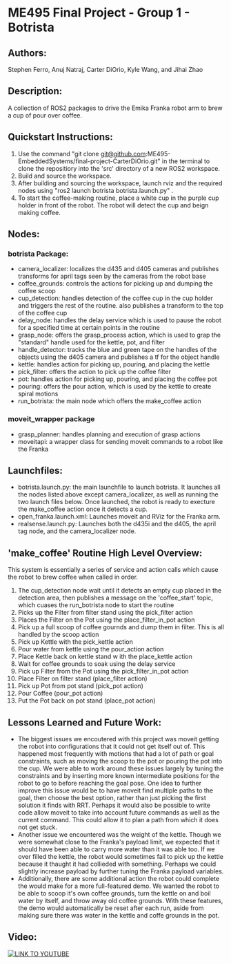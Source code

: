 # ME495 Final Project - Group 1 - Botrista

## Authors: 
Stephen Ferro, Anuj Natraj, Carter DiOrio, Kyle Wang, and Jihai Zhao

## Description: 
A collection of ROS2 packages to drive the Emika Franka robot arm to brew a cup of pour over coffee. 

## Quickstart Instructions:
1. Use the command "git clone git@github.com:ME495-EmbeddedSystems/final-project-CarterDiOrio.git" in the terminal to clone the repositiory into the 'src' directory of a new ROS2 workspace.
2. Build and source the workspace.
3. After building and sourcing the workspace, launch rviz and the required nodes using "ros2 launch botrista botrista.launch.py" .
4. To start the coffee-making routine, place a white cup in the purple cup holder in front of the robot. The robot will detect the cup and beign making coffee.

## Nodes:
### botrista Package:
- camera_localizer: localizes the d435 and d405 cameras and publishes transforms for april tags seen by the cameras from the robot base
- coffee_grounds: controls the actions for picking up and dumping the coffee scoop
- cup_detection: handles detection of the coffee cup in the cup holder and triggers the rest of the routine. also publishes a transform to the top of the coffee cup
- delay_node: handles the delay service which is used to pause the robot for a specified time at certain points in the routine
- grasp_node: offers the grasp_process action, which is used to grap the "standard" handle used for the kettle, pot, and filter
- handle_detector: tracks the blue and green tape on the handles of the objects using the d405 camera and publishes a tf for the object handle
- kettle: handles action for picking up, pouring, and placing the kettle
- pick_filter: offers the action to pick up the coffee filter
- pot: handles action for picking up, pouring, and placing the coffee pot
- pouring: offers the pour action, which is used by the kettle to create spiral motions
- run_botrista: the main node which offers the make_coffee action
### moveit_wrapper package
- grasp_planner: handles planning and execution of grasp actions
- moveitapi: a wrapper class for sending moveit commands to a robot like the Franka

## Launchfiles:
- botrista.launch.py: the main launchfile to launch botrista. It launches all the nodes listed above except camera_localizer, as well as running the two launch files below. Once launched, the robot is ready to execture the make_coffee action once it detects a cup.
- open_franka.launch.xml: Launches moveit and RViz for the Franka arm.
- realsense.launch.py: Launches both the d435i and the d405, the april tag node, and the camera_localizer node.

## 'make_coffee' Routine High Level Overview:
This system is essentially a series of service and action calls which cause the robot to brew coffee when called in order.
1. The cup_detection node wait until it detects an empty cup placed in the detection area, then publishes a message on the 'coffee_start' topic, which cuases the run_botrista node to start the routine
2. Picks up the Filter from filter stand using the pick_filter action
3. Places the Filter on the Pot using the place_filter_in_pot action
4. Pick up a full scoop of coffee gournds and dump them in filter. This is all handled by the scoop action
5. Pick up Kettle with the pick_kettle action
6. Pour water from kettle using the pour_action action
7. Place Kettle back on kettle stand w ith the place_kettle action
8. Wait for coffee grounds to soak using the delay service
9. Pick up Filter from the Pot using the pick_filter_in_pot action
10. Place Filter on filter stand (place_filter action)
11. Pick up Pot from pot stand (pick_pot action)
12. Pour Coffee (pour_pot action)
13. Put the Pot back on pot stand (place_pot action)

## Lessons Learned and Future Work:
- The biggest issues we encoutered with this project was moveit getting the robot into configurations that it could not get itself out of. This happened most frequently with motions that had a lot of path or goal constraints, such as moving the scoop to the pot or pouring the pot into the cup. We were able to work around these issues largely by tuning the constraints and by inserting more known intermediate positions for the robot to go to before reaching the goal pose. One idea to further improve this issue would be to have moveit find multiple paths to the goal, then choose the best option, rather than just picking the first solution it finds with RRT. Perhaps it would also be possible to write code allow moveit to take into account future commands as well as the current command. This could allow it to plan a path from which it does not get stuck. 
- Another issue we encountered was the weight of the kettle. Though we were somewhat close to the Franka's payload limit, we expected that it should have been able to carry more water than it was able too. If we over filled the kettle, the robot would sometimes fail to pick up the kettle because it thaught it had collieded with something. Perhaps we could slightly increase payload by further tuning the Franka payload variables.
- Additionally, there are some additional action the robot could complete the would make for a more full-featured demo. We wanted the robot to be able to scoop it's own coffee grounds, turn the kettle on and boil water by itself, and throw away old coffee grounds. With these features, the demo would automatically be reset after each run, aside from making sure there was water in the kettle and coffe grounds in the pot. 

## Video:
[![LINK TO YOUTUBE](https://img.youtube.com/vi/s52ro0K72f4/maxresdefault.jpg)](https://www.youtube.com/watch?v=s52ro0K72f4)
